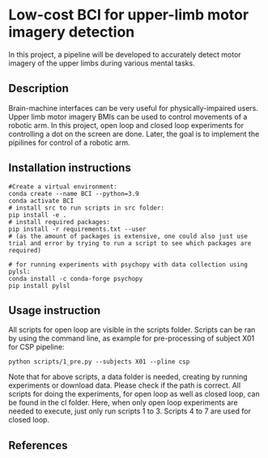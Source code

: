 # Low-cost BCI for upper-limb motor imagery detection
In this project, a pipeline will be developed to accurately detect motor imagery of the upper limbs during various mental tasks.

## Description
Brain-machine interfaces can be very useful for physically-impaired users.
Upper limb motor imagery BMIs can be used to control movements of a robotic arm. 
In this project, open loop and closed loop experiments for controlling a dot on the screen are done.
Later, the goal is to implement the pipilines for control of a robotic arm.

## Installation instructions
```
#Create a virtual environment:
conda create --name BCI --python=3.9
conda activate BCI
# install src to run scripts in src folder:
pip install -e .
# install required packages:
pip install -r requirements.txt --user
# (as the amount of packages is extensive, one could also just use trial and error by trying to run a script to see which packages are required)

# for running experiments with psychopy with data collection using pylsl:
conda install -c conda-forge psychopy
pip install pylsl
```

## Usage instruction
All scripts for open loop are visible in the scripts folder.
Scripts can be ran by using the command line, as example for pre-processing of subject X01 for CSP pipeline:
```
python scripts/1_pre.py --subjects X01 --pline csp
```
Note that for above scripts, a data folder is needed, creating by running experiments or download data.
Please check if the path is correct.
All scripts for doing the experiments, for open loop as well as closed loop, can be found in the cl folder.
Here, when only open loop experiments are needed to execute, just only run scripts 1 to 3.
Scripts 4 to 7 are used for closed loop.
## References